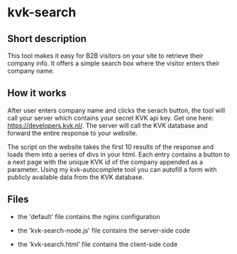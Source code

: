 # kvk-search

## Short description
This tool makes it easy for B2B visitors on your site to retrieve their company info. It offers a simple search box where the visitor enters their company name.

## How it works
After user enters company name and clicks the serach button, the tool will call your server which contains your secret KVK api key. Get one here: https://developers.kvk.nl/. The server will call the KVK database and forward the entire response to your website.

The script on the website takes the first 10 results of the response and loads them into a series of divs in your html. Each entry contains a button to a next page with the unique KVK id of the company appended as a parameter. Using my kvk-autocomplete tool you can autofill a form with publicly available data from the KVK database.

## Files
* the 'default' file contains the nginx configuration

* the 'kvk-search-node.js' file contains the server-side code

* the 'kvk-search.html' file contains the client-side code
